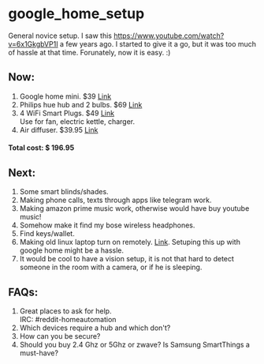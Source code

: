 # google_home_setup
General novice setup.
I saw this https://www.youtube.com/watch?v=6x1GkgbVP1I a few years ago. I started to give it a go, but it was too much of hassle at that time. Forunately, now it is easy. :)

## Now:
1. Google home mini. $39 [Link](https://store.google.com/us/config/google_home_mini?sku=_google_home_mini_chalk&gclid=EAIaIQobChMIzv7Uj7OB2wIV6LvtCh3TUgsZEAYYASABEgJZnfD_BwE)
2. Philips hue hub and 2 bulbs. $69 [Link](https://www.amazon.com/Philips-Equivalent-Starter-Compatible-Assistant/dp/B014H2OZAC)
3. 4 WiFi Smart Plugs. $49 [Link](https://www.amazon.com/gp/product/B077VJXT1P/ref=oh_aui_detailpage_o00_s00?ie=UTF8&psc=1)\
  Use for fan, electric kettle, charger.
4. Air diffuser. $39.95 [Link](https://www.amazon.com/gp/product/B0799D1TDH/ref=oh_aui_detailpage_o00_s00?ie=UTF8&psc=1)

#### Total cost: $ 196.95

## Next:
1. Some smart blinds/shades.
2. Making phone calls, texts through apps like telegram work.
3. Making amazon prime music work, otherwise would have buy youtube music!
4. Somehow make it find my bose wireless headphones.
5. Find keys/wallet.
6. Making old linux laptop turn on remotely. [Link](https://askubuntu.com/questions/297198/remotely-turning-on-computer?utm_medium=organic&utm_source=google_rich_qa&utm_campaign=google_rich_qa). Setuping this up with google home might be a hassle.
7. It would be cool to have a vision setup, it is not that hard to detect someone in the room with a camera, or if he is sleeping.


## FAQs:
1. Great places to ask for help.\
IRC: #reddit-homeautomation
2. Which devices require a hub and which don't?
3. How can you be secure?
4. Should you buy 2.4 Ghz or 5Ghz or zwave? Is Samsung SmartThings a must-have?
